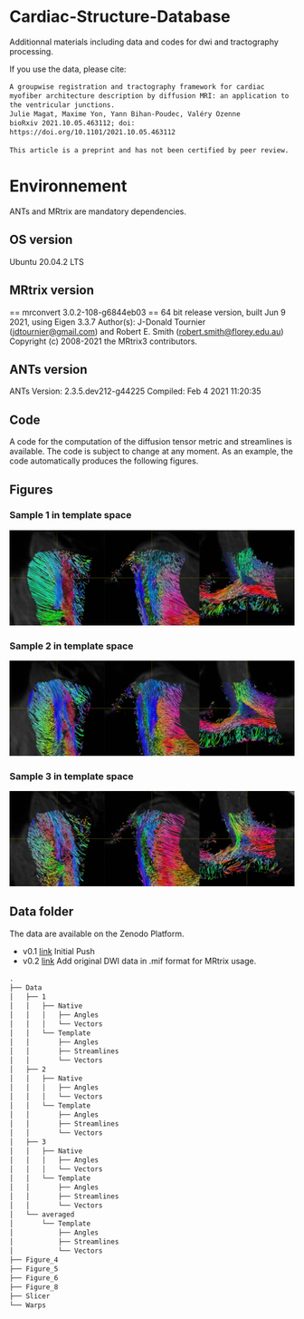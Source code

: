 # Cardiac-Structure-Database

Additionnal materials including data and codes for dwi and tractography processing. 

If you use the data, please cite: 

```
A groupwise registration and tractography framework for cardiac myofiber architecture description by diffusion MRI: an application to the ventricular junctions.
Julie Magat, Maxime Yon, Yann Bihan-Poudec, Valéry Ozenne
bioRxiv 2021.10.05.463112; doi: https://doi.org/10.1101/2021.10.05.463112

This article is a preprint and has not been certified by peer review.
```


# Environnement

ANTs and MRtrix are mandatory dependencies. 

## OS version

Ubuntu 20.04.2 LTS
 
## MRtrix version
== mrconvert 3.0.2-108-g6844eb03 ==
64 bit release version, built Jun  9 2021, using Eigen 3.3.7
Author(s): J-Donald Tournier (jdtournier@gmail.com) and Robert E. Smith (robert.smith@florey.edu.au)
Copyright (c) 2008-2021 the MRtrix3 contributors.

## ANTs version
ANTs Version: 2.3.5.dev212-g44225
Compiled: Feb  4 2021 11:20:35

## Code 

A code for the computation of the diffusion tensor metric and streamlines is available.  The code is subject to change at any moment. 
As an example, the code automatically produces the following figures. 

## Figures

### Sample 1 in template space
![](Figures/figure_2D_tracto_1_FACT_Full_s50000_ep_a20_angle60_co_moved_to_T_0000.png)
### Sample 2 in template space
![](Figures/figure_2D_tracto_2_FACT_Full_s50000_ep_a20_angle60_co_moved_to_T_0000.png)
### Sample 3 in template space
![](Figures/figure_2D_tracto_3_FACT_Full_s50000_ep_a20_angle60_co_moved_to_T_0000.png)

## Data folder

The data are available on the Zenodo Platform.

* v0.1 [link](https://doi.org/10.5281/zenodo.5140252) Initial Push 
* v0.2 [link](https://doi.org/10.5281/zenodo.5156088) Add original DWI data in .mif format for MRtrix usage. 

```
.
├── Data
│   ├── 1
│   │   ├── Native
│   │   │   ├── Angles
│   │   │   └── Vectors
│   │   └── Template
│   │       ├── Angles
│   │       ├── Streamlines
│   │       └── Vectors
│   ├── 2
│   │   ├── Native
│   │   │   ├── Angles
│   │   │   └── Vectors
│   │   └── Template
│   │       ├── Angles
│   │       ├── Streamlines
│   │       └── Vectors
│   ├── 3
│   │   ├── Native
│   │   │   ├── Angles
│   │   │   └── Vectors
│   │   └── Template
│   │       ├── Angles
│   │       ├── Streamlines
│   │       └── Vectors
│   └── averaged
│       └── Template
│           ├── Angles
│           ├── Streamlines
│           └── Vectors
├── Figure_4
├── Figure_5
├── Figure_6
├── Figure_8
├── Slicer
└── Warps

```



